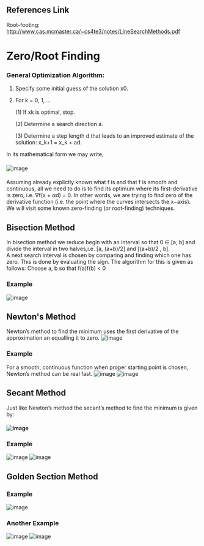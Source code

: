 ## References Link   
Root-footing: http://www.cas.mcmaster.ca/~cs4te3/notes/LineSearchMethods.pdf 

# Zero/Root Finding

### General Optimization Algorithm:
1. Specify some initial guess of the solution x0.
2. For k = 0, 1, ...
    
    (1) If xk is optimal, stop.
    
    (2) Determine a search direction a.
    
    (3) Determine a step length d that leads to an improved estimate of the solution: x_k+1 = x_k + ad. 
    
In its mathematical form we may write, 
####
![image](https://user-images.githubusercontent.com/88390140/131276691-f573ac2d-ed56-4795-881c-cc7e2529014b.png)
####
Assuming already explictly known what f is and that f is smooth and continuous, all we need to do is to find its optimum where its first-derivative is zero, i.e. ∇f(x +
αd) = 0. In other words, we are trying to find zero of the derivative function (i.e. the point where the curves intersects
the x−axis). We will visit some known zero-finding (or root-finding) techniques. 

## Bisection Method
In bisection method we reduce begin with an interval so that 0 ∈ [a, b] and divide the interval in two
halves,i.e. [a, (a+b)/2] and [(a+b)/2 , b].  
A next search interval is chosen by comparing and finding which one
has zero. This is done by evaluating the sign. The algorithm for this is given as follows: Choose a, b
so that f(a)f(b) < 0
### Example
![image](https://user-images.githubusercontent.com/88390140/131277886-6d08f12a-612e-41fe-8db4-fd820ed15db5.png)

## Newton's Method
Newton’s method to find the minimum uses the first derivative of the approximation an equalling it to zero. 
![image](https://user-images.githubusercontent.com/88390140/131277162-69dc4d0e-2b96-420c-9f95-1224fa2cfe4d.png)
### Example
For a smooth, continuous function when proper starting point is chosen, Newton’s method can be real fast. ![image](https://user-images.githubusercontent.com/88390140/131277481-a7004d75-8efc-4cb2-b205-bf7396555407.png)
![image](https://user-images.githubusercontent.com/88390140/131277533-c1c8835f-1b6a-4719-9d94-4740b7e7ecde.png)

## Secant Method
Just like Newton’s method the secant’s method to find the minimum is given by:
#### ![image](https://user-images.githubusercontent.com/88390140/131276891-f0444bcc-17c7-4727-811c-b24b9a1ce4e8.png)
### Example 
![image](https://user-images.githubusercontent.com/88390140/131276913-cadf5769-89ac-4013-9749-4ce71c826e39.png)
![image](https://user-images.githubusercontent.com/88390140/131278001-3d9c2fde-79f8-4f25-bbb3-3b1b6565e4b9.png)

## Golden Section Method 
### Example 
![image](https://user-images.githubusercontent.com/88390140/131276982-5b1a6626-a759-498a-9488-5b469510fad2.png)
### Another Example 
![image](https://user-images.githubusercontent.com/88390140/131277023-77176060-cfdd-4fff-ad03-4633711bc41c.png)
![image](https://user-images.githubusercontent.com/88390140/131277036-e3b8df5d-d01a-48b1-81b8-f83a816fa69c.png)
